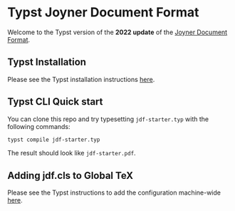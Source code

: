 # Typst Joyner Document Format

Welcome to the Typst version of the **2022 update** of the [Joyner Document Format](https://github.com/iamjakewarner/jdf).

## Typst Installation

Please see the Typst installation instructions [here](https://github.com/typst/typst?tab=readme-ov-file#installation).

## Typst CLI Quick start

You can clone this repo and try typesetting `jdf-starter.typ`
with the following commands:

```sh
typst compile jdf-starter.typ
```

The result should look like `jdf-starter.pdf`.

## Adding jdf.cls to Global TeX

Please see the Typst instructions to add the configuration machine-wide [here](https://github.com/typst/packages?tab=readme-ov-file#local-packages).

